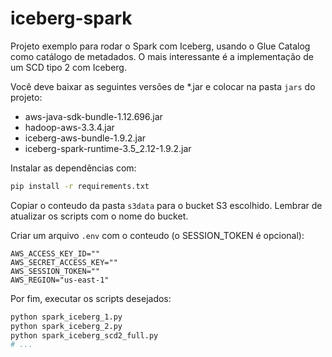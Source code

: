 # iceberg-spark
Projeto exemplo para rodar o Spark com Iceberg, usando o Glue Catalog como catálogo de metadados. 
O mais interessante é a implementação de um SCD tipo 2 com Iceberg.

Você deve baixar as seguintes versões de *.jar e colocar na pasta `jars` do projeto:
- aws-java-sdk-bundle-1.12.696.jar
- hadoop-aws-3.3.4.jar
- iceberg-aws-bundle-1.9.2.jar
- iceberg-spark-runtime-3.5_2.12-1.9.2.jar

Instalar as dependências com:
```bash
pip install -r requirements.txt
```

Copiar o conteudo da pasta `s3data` para o bucket S3 escolhido. Lembrar de atualizar os scripts com o nome do bucket.

Criar um arquivo `.env` com o conteudo (o SESSION_TOKEN é opcional):
```
AWS_ACCESS_KEY_ID=""
AWS_SECRET_ACCESS_KEY=""
AWS_SESSION_TOKEN=""
AWS_REGION="us-east-1"
```

Por fim, executar os scripts desejados:
```bash
python spark_iceberg_1.py
python spark_iceberg_2.py
python spark_iceberg_scd2_full.py
# ...
```